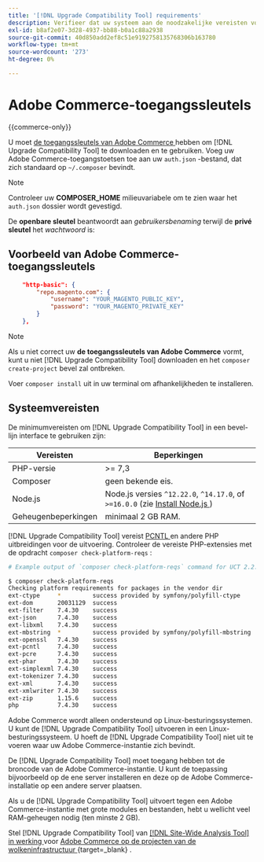 ```yaml
---
title: '[!DNL Upgrade Compatibility Tool] requirements'
description: Verifieer dat uw systeem aan de noodzakelijke vereisten voldoet om  [!DNL Upgrade Compatibility Tool]  in een bevel-lijn interface voor uw project van Adobe Commerce in werking te stellen.
exl-id: b8af2e07-3d28-4937-bb88-b0a1c88a2938
source-git-commit: 40d850add2ef8c51e9192758135768306b163780
workflow-type: tm+mt
source-wordcount: '273'
ht-degree: 0%

---
```


# Adobe Commerce-toegangssleutels

{{commerce-only}}

U moet [ de toegangssleutels van Adobe Commerce ](https://developer.adobe.com/commerce/marketplace/guides/sellers/profile-information/#access-keys) hebben om [!DNL Upgrade Compatibility Tool] te downloaden en te gebruiken. Voeg uw Adobe Commerce-toegangstoetsen toe aan uw `auth.json` -bestand, dat zich standaard op `~/.composer` bevindt.

>[!NOTE]
>
>Controleer uw **COMPOSER_HOME** milieuvariabele om te zien waar het `auth.json` dossier wordt gevestigd.

De **openbare sleutel** beantwoordt aan _gebruikersbenaming_ terwijl de **privé sleutel** het _wachtwoord_ is:

## Voorbeeld van Adobe Commerce-toegangssleutels

```json
    "http-basic": {
        "repo.magento.com": {
            "username": "YOUR_MAGENTO_PUBLIC_KEY",
            "password": "YOUR_MAGENTO_PRIVATE_KEY"
        }
    },
```

>[!NOTE]
>
> Als u niet correct uw **de toegangssleutels van Adobe Commerce** vormt, kunt u niet [!DNL Upgrade Compatibility Tool] downloaden en het `composer create-project` bevel zal ontbreken.

Voer `composer install` uit in uw terminal om afhankelijkheden te installeren.

## Systeemvereisten

De minimumvereisten om [!DNL Upgrade Compatibility Tool] in een bevel-lijn interface te gebruiken zijn:

| **Vereisten** | **Beperkingen** |
|----------------|-----------------|
| PHP-versie | >= 7,3 |
| Composer | geen bekende eis. |
| Node.js | Node.js versies `^12.22.0`, `^14.17.0`, of `>=16.0.0` (zie [ Install Node.js ](https://nodejs.org/en/learn/getting-started/how-to-install-nodejs)) |
| Geheugenbeperkingen | minimaal 2 GB RAM. |

[!DNL Upgrade Compatibility Tool] vereist [ PCNTL ](https://www.php.net/manual/en/book.pcntl.php) en andere PHP uitbreidingen voor de uitvoering. Controleer de vereiste PHP-extensies met de opdracht `composer check-platform-reqs` :

```bash
# Example output of `composer check-platform-reqs` command for UCT 2.2.6 and PHP 7.4:

$ composer check-platform-reqs
Checking platform requirements for packages in the vendor dir
ext-ctype     *         success provided by symfony/polyfill-ctype
ext-dom       20031129  success
ext-filter    7.4.30    success
ext-json      7.4.30    success
ext-libxml    7.4.30    success
ext-mbstring  *         success provided by symfony/polyfill-mbstring
ext-openssl   7.4.30    success
ext-pcntl     7.4.30    success
ext-pcre      7.4.30    success
ext-phar      7.4.30    success
ext-simplexml 7.4.30    success
ext-tokenizer 7.4.30    success
ext-xml       7.4.30    success
ext-xmlwriter 7.4.30    success
ext-zip       1.15.6    success
php           7.4.30    success
```

Adobe Commerce wordt alleen ondersteund op Linux-besturingssystemen. U kunt de [!DNL Upgrade Compatibility Tool] uitvoeren in een Linux-besturingssysteem. U hoeft de [!DNL Upgrade Compatibility Tool] niet uit te voeren waar uw Adobe Commerce-instantie zich bevindt.

De [!DNL Upgrade Compatibility Tool] moet toegang hebben tot de broncode van de Adobe Commerce-instantie. U kunt de toepassing bijvoorbeeld op de ene server installeren en deze op de Adobe Commerce-installatie op een andere server plaatsen.

Als u de [!DNL Upgrade Compatibility Tool] uitvoert tegen een Adobe Commerce-instantie met grote modules en bestanden, hebt u wellicht veel RAM-geheugen nodig (ten minste 2 GB).

Stel [!DNL Upgrade Compatibility Tool] van [[!DNL Site-Wide Analysis Tool] in werking ](https://experienceleague.adobe.com/docs/commerce-operations/upgrade-guide/upgrade-compatibility-tool/use-upgrade-compatibility-tool/integrate-analysis-tool.html?lang=nl-NL) voor [ Adobe Commerce op de projecten van de wolkeninfrastructuur ](https://experienceleague.adobe.com/docs/commerce-cloud-service/user-guide/project/overview.html?lang=nl-NL){target=_blank} .

